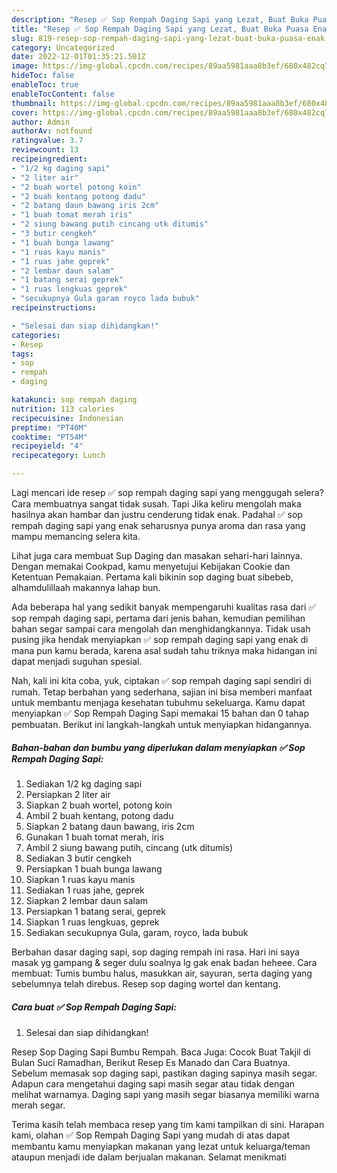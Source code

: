 ```yaml
---
description: "Resep ✅ Sop Rempah Daging Sapi yang Lezat, Buat Buka Puasa Enak"
title: "Resep ✅ Sop Rempah Daging Sapi yang Lezat, Buat Buka Puasa Enak"
slug: 819-resep-sop-rempah-daging-sapi-yang-lezat-buat-buka-puasa-enak
category: Uncategorized
date: 2022-12-01T01:35:21.501Z
image: https://img-global.cpcdn.com/recipes/89aa5981aaa8b3ef/680x482cq70/sop-rempah-daging-sapi-foto-resep-utama.jpg
hideToc: false
enableToc: true
enableTocContent: false
thumbnail: https://img-global.cpcdn.com/recipes/89aa5981aaa8b3ef/680x482cq70/sop-rempah-daging-sapi-foto-resep-utama.jpg
cover: https://img-global.cpcdn.com/recipes/89aa5981aaa8b3ef/680x482cq70/sop-rempah-daging-sapi-foto-resep-utama.jpg
author: Admin
authorAv: notfound
ratingvalue: 3.7
reviewcount: 13
recipeingredient:
- "1/2 kg daging sapi"
- "2 liter air"
- "2 buah wortel potong koin"
- "2 buah kentang potong dadu"
- "2 batang daun bawang iris 2cm"
- "1 buah tomat merah iris"
- "2 siung bawang putih cincang utk ditumis"
- "3 butir cengkeh"
- "1 buah bunga lawang"
- "1 ruas kayu manis"
- "1 ruas jahe geprek"
- "2 lembar daun salam"
- "1 batang serai geprek"
- "1 ruas lengkuas geprek"
- "secukupnya Gula garam royco lada bubuk"
recipeinstructions:

- "Selesai dan siap dihidangkan!"
categories:
- Resep
tags:
- sop
- rempah
- daging

katakunci: sop rempah daging 
nutrition: 113 calories
recipecuisine: Indonesian
preptime: "PT40M"
cooktime: "PT54M"
recipeyield: "4"
recipecategory: Lunch

---
```



Lagi mencari ide resep ✅ sop rempah daging sapi yang menggugah selera? Cara membuatnya sangat tidak susah. Tapi Jika keliru mengolah maka hasilnya akan hambar dan justru cenderung tidak enak. Padahal ✅ sop rempah daging sapi yang enak seharusnya punya aroma dan rasa yang mampu memancing selera kita.


Lihat juga cara membuat Sup Daging dan masakan sehari-hari lainnya. Dengan memakai Cookpad, kamu menyetujui Kebijakan Cookie dan Ketentuan Pemakaian. Pertama kali bikinin sop daging buat sibebeb, alhamdulillaah makannya lahap bun.

Ada beberapa hal yang sedikit banyak mempengaruhi kualitas rasa dari ✅ sop rempah daging sapi, pertama dari jenis bahan, kemudian pemilihan bahan segar sampai cara mengolah dan menghidangkannya. Tidak usah pusing jika hendak menyiapkan ✅ sop rempah daging sapi yang enak di mana pun kamu berada, karena asal sudah tahu triknya maka hidangan ini dapat menjadi suguhan spesial.


Nah, kali ini kita coba, yuk, ciptakan ✅ sop rempah daging sapi sendiri di rumah. Tetap berbahan yang sederhana, sajian ini bisa memberi manfaat untuk membantu menjaga kesehatan tubuhmu sekeluarga. Kamu dapat menyiapkan ✅ Sop Rempah Daging Sapi memakai 15 bahan dan 0 tahap pembuatan. Berikut ini langkah-langkah untuk menyiapkan hidangannya.

<!--inarticleads1-->

##### Bahan-bahan dan bumbu yang diperlukan dalam menyiapkan ✅ Sop Rempah Daging Sapi:

1. Sediakan 1/2 kg daging sapi
1. Persiapkan 2 liter air
1. Siapkan 2 buah wortel, potong koin
1. Ambil 2 buah kentang, potong dadu
1. Siapkan 2 batang daun bawang, iris 2cm
1. Gunakan 1 buah tomat merah, iris
1. Ambil 2 siung bawang putih, cincang (utk ditumis)
1. Sediakan 3 butir cengkeh
1. Persiapkan 1 buah bunga lawang
1. Siapkan 1 ruas kayu manis
1. Sediakan 1 ruas jahe, geprek
1. Siapkan 2 lembar daun salam
1. Persiapkan 1 batang serai, geprek
1. Siapkan 1 ruas lengkuas, geprek
1. Sediakan secukupnya Gula, garam, royco, lada bubuk


Berbahan dasar daging sapi, sop daging rempah ini rasa. Hari ini saya masak yg gampang &amp; seger dulu soalnya lg gak enak badan heheee. Cara membuat: Tumis bumbu halus, masukkan air, sayuran, serta daging yang sebelumnya telah direbus. Resep sop daging wortel dan kentang. 

<!--inarticleads2-->

##### Cara buat ✅ Sop Rempah Daging Sapi:


1. Selesai dan siap dihidangkan!

Resep Sop Daging Sapi Bumbu Rempah. Baca Juga: Cocok Buat Takjil di Bulan Suci Ramadhan, Berikut Resep Es Manado dan Cara Buatnya. Sebelum memasak sop daging sapi, pastikan daging sapinya masih segar. Adapun cara mengetahui daging sapi masih segar atau tidak dengan melihat warnamya. Daging sapi yang masih segar biasanya memiliki warna merah segar. 

Terima kasih telah membaca resep yang tim kami tampilkan di sini. Harapan kami, olahan ✅ Sop Rempah Daging Sapi yang mudah di atas dapat membantu kamu menyiapkan makanan yang lezat untuk keluarga/teman ataupun menjadi ide dalam berjualan makanan. Selamat menikmati
